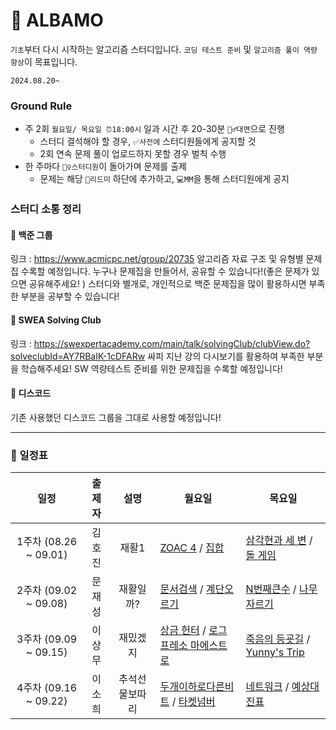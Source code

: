 # 🚗 ALBAMO

`기초`부터 다시 시작하는 알고리즘 스터디입니다. `코딩 테스트 준비` 및 `알고리즘 풀이 역량 향상`이 목표입니다.

`2024.08.20~`

### Ground Rule

- 주 2회 `월요일/ 목요일 ⏰18:00시` 일과 시간 후 20-30분 `🏃‍♂️대면`으로 진행
  - 스터디 결석해야 할 경우, `✅사전에` 스터디원들에게 공지할 것
  - 2회 연속 문제 풀이 업로드하지 못할 경우 벌칙 수행
- 한 주마다 `🙋‍♀️스터디원`이 돌아가며 문제를 출제
  - 문제는 해당 `📄리드미` 하단에 추가하고, `💻MM`을 통해 스터디원에게 공지

### 스터디 소통 정리

#### 🤖 백준 그룹

링크 : https://www.acmicpc.net/group/20735
알고리즘 자료 구조 및 유형별 문제집 수록할 예정입니다.
누구나 문제집을 만들어서, 공유할 수 있습니다!(좋은 문제가 있으면 공유해주세요! )
스터디와 별개로, 개인적으로 백준 문제집을 많이 활용하시면 부족한 부분을 공부할 수 있습니다!

#### 💙 SWEA Solving Club

링크 : https://swexpertacademy.com/main/talk/solvingClub/clubView.do?solveclubId=AY7RBaIK-1cDFARw
싸피 지난 강의 다시보기를 활용하여 부족한 부분을 학습해주세요!
SW 역량테스트 준비를 위한 문제집을 수록할 예정입니다!

#### 👾 디스코드

기존 사용했던 디스코드 그룹을 그대로 사용할 예정입니다!

---

### 📆 일정표

|       **일정**        | **출제자** |    **설명**    | **월요일**                                                                                                                                                          | **목요일**                                                                                                                                                  |
| :-------------------: | :--------: | :------------: | ------------------------------------------------------------------------------------------------------------------------------------------------------------------- | ----------------------------------------------------------------------------------------------------------------------------------------------------------- |
| 1주차 (08.26 ~ 09.01) |   김호진   |     재활1      | [ZOAC 4](https://www.acmicpc.net/problem/23971) / [집합](https://www.acmicpc.net/problem/11723)                                                                     | [삼각현과 세 변](https://www.acmicpc.net/problem/5073) / [돌 게임](https://www.acmicpc.net/problem/9655)                                                    |
| 2주차 (09.02 ~ 09.08) |   문재성   |   재활일까?    | [문서검색](https://www.acmicpc.net/problem/1543) / [계단오르기](https://www.acmicpc.net/problem/2579)                                                               | [N번째큰수](https://www.acmicpc.net/problem/2075) / [나무자르기](https://www.acmicpc.net/problem/2805)                                                      |
| 3주차 (09.09 ~ 09.15) |   이상무   |    재밌겠지    | [상금 헌터](https://www.acmicpc.net/problem/15953) / [로그프레소 마에스트로](https://www.acmicpc.net/problem/31937)                                                 | [죽음의 등굣길](https://www.acmicpc.net/problem/31946) / [Yunny's Trip](https://www.acmicpc.net/problem/31885)                                              |
| 4주차 (09.16 ~ 09.22) |   이소희   | 추석선물보따리 | [두개이하로다른비트](https://school.programmers.co.kr/learn/courses/30/lessons/77885) / [타켓넘버](https://school.programmers.co.kr/learn/courses/30/lessons/43165) | [네트워크](https://school.programmers.co.kr/learn/courses/30/lessons/43162) / [예상대진표](https://school.programmers.co.kr/learn/courses/30/lessons/12985) |
